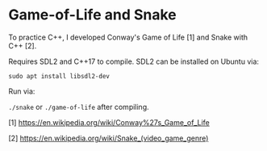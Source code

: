 # Game-of-Life and Snake

To practice C++, I developed Conway's Game of Life [1] and Snake with C++ [2].

Requires SDL2 and C++17 to compile. SDL2 can be installed on Ubuntu via:

`sudo apt install libsdl2-dev`

Run via:

`./snake` or `./game-of-life` after compiling.

[1] https://en.wikipedia.org/wiki/Conway%27s_Game_of_Life

[2] https://en.wikipedia.org/wiki/Snake_(video_game_genre)


